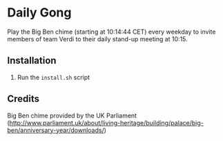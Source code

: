 # Daily Gong

Play the Big Ben chime (starting at 10:14:44 CET) every weekday to invite
members of team Verdi to their daily stand-up meeting at 10:15.

## Installation

1. Run the `install.sh` script

## Credits

Big Ben chime provided by the UK Parliament
(http://www.parliament.uk/about/living-heritage/building/palace/big-ben/anniversary-year/downloads/)
